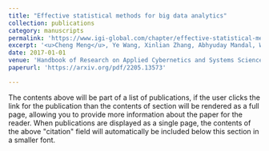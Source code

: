 ```yaml
---
title: "Effective statistical methods for big data analytics"
collection: publications
category: manuscripts
permalink: 'https://www.igi-global.com/chapter/effective-statistical-methods-for-big-data-analytics/181110'
excerpt: '<u>Cheng Meng</u>, Ye Wang, Xinlian Zhang, Abhyuday Mandal, Wenxuan Zhong, Ping Ma'
date: 2017-01-01
venue: 'Handbook of Research on Applied Cybernetics and Systems Science'
paperurl: 'https://arxiv.org/pdf/2205.13573'

---
```


The contents above will be part of a list of publications, if the user clicks the link for the publication than the contents of section will be rendered as a full page, allowing you to provide more information about the paper for the reader. When publications are displayed as a single page, the contents of the above "citation" field will automatically be included below this section in a smaller font.